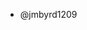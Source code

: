 - @jmbyrd1209

<!---
jmbyrd1209/jmbyrd1209 is a ✨ special ✨ repository because its `README.md` (this file) appears on your GitHub profile.
You can click the Preview link to take a look at your changes.
--->
